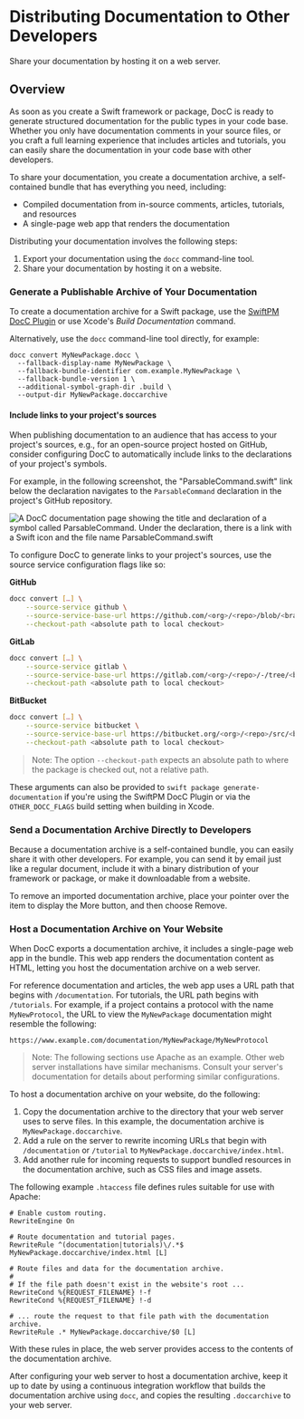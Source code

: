 # Distributing Documentation to Other Developers

Share your documentation by hosting it on a web server.

## Overview

As soon as you create a Swift framework or package, DocC is ready to
generate structured documentation for the public types in your code base. Whether
you only have documentation comments in your source files, or you craft a full
learning experience that includes articles and tutorials, you can easily share the documentation in your code base with other
developers.

To share your documentation, you create a documentation archive, a
self-contained bundle that has everything you need, including:

- Compiled documentation from in-source comments, articles, tutorials, and
  resources
- A single-page web app that renders the documentation

Distributing your documentation involves the following steps:

1. Export your documentation using the `docc` command-line tool.
2. Share your documentation by hosting it on a website.

### Generate a Publishable Archive of Your Documentation

To create a documentation archive for a Swift package, use the [SwiftPM DocC
Plugin](https://apple.github.io/swift-docc-plugin/documentation/swiftdoccplugin/)
or use Xcode's _Build Documentation_ command.

Alternatively, use the `docc` command-line tool directly, for example:

```shell 
docc convert MyNewPackage.docc \
  --fallback-display-name MyNewPackage \
  --fallback-bundle-identifier com.example.MyNewPackage \
  --fallback-bundle-version 1 \
  --additional-symbol-graph-dir .build \
  --output-dir MyNewPackage.doccarchive
```

#### Include links to your project's sources

When publishing documentation to an audience that has access to your project's
sources, e.g., for an open-source project hosted on GitHub, consider configuring
DocC to automatically include links to the declarations of your project's symbols.

For example, in the following screenshot, the "ParsableCommand.swift" link
below the declaration navigates to the `ParsableCommand` declaration in the
project's GitHub repository.

![A DocC documentation page showing the title and declaration of a symbol
called ParsableCommand. Under the declaration, there is a link with a Swift
icon and the file name ParsableCommand.swift](link-to-source.png)

To configure DocC to generate links to your project's sources, use the source
service configuration flags like so:

**GitHub**
```bash
docc convert […] \
    --source-service github \
    --source-service-base-url https://github.com/<org>/<repo>/blob/<branch> \
    --checkout-path <absolute path to local checkout>
```

**GitLab**
```bash
docc convert […] \
    --source-service gitlab \
    --source-service-base-url https://gitlab.com/<org>/<repo>/-/tree/<branch> \
    --checkout-path <absolute path to local checkout>
```

**BitBucket**
```bash
docc convert […] \
    --source-service bitbucket \
    --source-service-base-url https://bitbucket.org/<org>/<repo>/src/<branch> \
    --checkout-path <absolute path to local checkout>
```

> Note: The option `--checkout-path` expects an absolute path to where the package 
is checked out, not a relative path.

These arguments can also be provided to `swift package generate-documentation`
if you're using the SwiftPM DocC Plugin or via the `OTHER_DOCC_FLAGS` build
setting when building in Xcode.

### Send a Documentation Archive Directly to Developers

Because a documentation archive is a self-contained bundle, you can easily
share it with other developers. For example, you can send it by email just like
a regular document, include it with a binary distribution of your framework or
package, or make it downloadable from a website.

To remove an imported documentation archive, place your pointer over the item
to display the More button, and then choose Remove.

### Host a Documentation Archive on Your Website

When DocC exports a documentation archive, it includes a single-page web app
in the bundle. This web app renders the documentation content as HTML, letting
you host the documentation archive on a web server.

For reference documentation and articles, the web app uses a URL path that
begins with `/documentation`. For tutorials, the URL path begins with
`/tutorials`. For example, if a project contains a protocol
with the name `MyNewProtocol`, the URL to view the `MyNewPackage`
documentation might resemble the following:

```
https://www.example.com/documentation/MyNewPackage/MyNewProtocol
```

> Note: The following sections use Apache as an example. Other web server
  installations have similar mechanisms. Consult your server's documentation
  for details about performing similar configurations.

To host a documentation archive on your website, do the following:

1. Copy the documentation archive to the directory that your web server uses to
   serve files. In this example, the documentation archive is
   `MyNewPackage.doccarchive`.
2. Add a rule on the server to rewrite incoming URLs that begin with
   `/documentation` or `/tutorial` to `MyNewPackage.doccarchive/index.html`.
3. Add another rule for incoming requests to support bundled resources in the
   documentation archive, such as CSS files and image assets.

The following example `.htaccess` file defines rules suitable for use with Apache:

```shell
# Enable custom routing.
RewriteEngine On

# Route documentation and tutorial pages.
RewriteRule ^(documentation|tutorials)\/.*$ MyNewPackage.doccarchive/index.html [L]

# Route files and data for the documentation archive.
#
# If the file path doesn't exist in the website's root ...
RewriteCond %{REQUEST_FILENAME} !-f
RewriteCond %{REQUEST_FILENAME} !-d

# ... route the request to that file path with the documentation archive.
RewriteRule .* MyNewPackage.doccarchive/$0 [L]
```

With these rules in place, the web server provides access to the contents of
the documentation archive. 

After configuring your web server to host a documentation archive, keep it up
to date by using a continuous integration workflow that builds the
documentation archive using `docc`, and copies the resulting
`.doccarchive` to your web server.

<!-- Copyright (c) 2021 Apple Inc and the Swift Project authors. All Rights Reserved. -->
